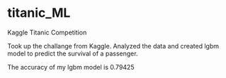 # titanic_ML
Kaggle Titanic Competition

Took up the challange from Kaggle. Analyzed the data and created lgbm model to predict the survival of a passenger.

The accuracy of my lgbm model is 0.79425

